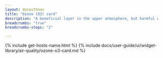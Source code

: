 ```yaml
---
layout: docwithnav
title: "Ozone (O3) card"
description: "A beneficial layer in the upper atmosphere, but harmful when present near ground level. Results mainly from vehicle exhaust and industrial emissions."
breadcrumbs: "true"
breadcrumbs-steps: "2"

---
```

{% include get-hosts-name.html %}
{% include docs/user-guide/ui/widget-library/air-quality/ozone-o3-card.md %}
